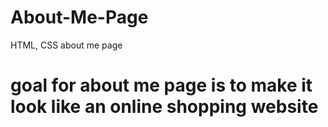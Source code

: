 # About-Me-Page
HTML, CSS about me page
# goal for about me page is to make it look like an online shopping website 
